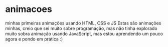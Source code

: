 # animacoes
minhas primeiras animações usando HTML, CSS e JS
Estas são animações minhas, creio que sei muito sobre programação, mas não tinha explorado muito sobra animação usando JavaScript, mas estou aprendendo um pouco agora e pondo em prática :)

